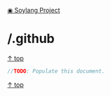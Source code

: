 [◉ Soylang Project](../README.md)

<!-- -------------------------- TITLE -------------------------- -->
# /.github

[↑ top](#)

```cpp
//TODO: Populate this document.
```

[↑ top](#)
